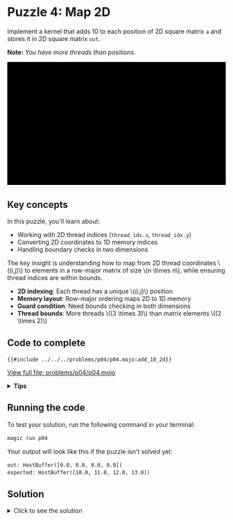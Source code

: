 # Puzzle 4: Map 2D

Implement a kernel that adds 10 to each position of 2D square matrix `a` and stores it in 2D square matrix `out`.

**Note:** _You have more threads than positions_.

![2D Matrix Mapping](./media/videos/720p30/puzzle_04_viz.gif)

## Key concepts

In this puzzle, you'll learn about:
- Working with 2D thread indices (`thread_idx.x`, `thread_idx.y`)
- Converting 2D coordinates to 1D memory indices
- Handling boundary checks in two dimensions

The key insight is understanding how to map from 2D thread coordinates \\((i,j)\\) to elements in a row-major matrix of size \\(n \times n\\), while ensuring thread indices are within bounds.

- **2D indexing**: Each thread has a unique \\((i,j)\\) position
- **Memory layout**: Row-major ordering maps 2D to 1D memory
- **Guard condition**: Need bounds checking in both dimensions
- **Thread bounds**: More threads \\((3 \times 3)\\) than matrix elements \\((2 \times 2)\\)

## Code to complete

```mojo
{{#include ../../../problems/p04/p04.mojo:add_10_2d}}
```
<a href="{{#include ../_includes/repo_url.md}}/blob/main/problems/p04/p04.mojo" class="filename">View full file: problems/p04/p04.mojo</a>

<details>
<summary><strong>Tips</strong></summary>

<div class="solution-tips">

1. Get 2D indices: `local_i = thread_idx.x`, `local_j = thread_idx.y`
2. Add guard: `if local_i < size and local_j < size`
3. Inside guard: `out[local_j * size + local_i] = a[local_j * size + local_i] + 10.0`
</div>
</details>

## Running the code

To test your solution, run the following command in your terminal:

```bash
magic run p04
```

Your output will look like this if the puzzle isn't solved yet:
```txt
out: HostBuffer([0.0, 0.0, 0.0, 0.0])
expected: HostBuffer([10.0, 11.0, 12.0, 13.0])
```

## Solution

<details>
<summary>Click to see the solution</summary>

```mojo
{{#include ../../../solutions/p04/p04.mojo:add_10_2d_solution}}
```

<div class="solution-explanation">

This solution:
- Gets 2D thread indices with `local_i = thread_idx.x`, `local_j = thread_idx.y`
- Guards against out-of-bounds with `if local_i < size and local_j < size`
- Inside guard: adds 10 to input value using row-major indexing
</div>
</details>



